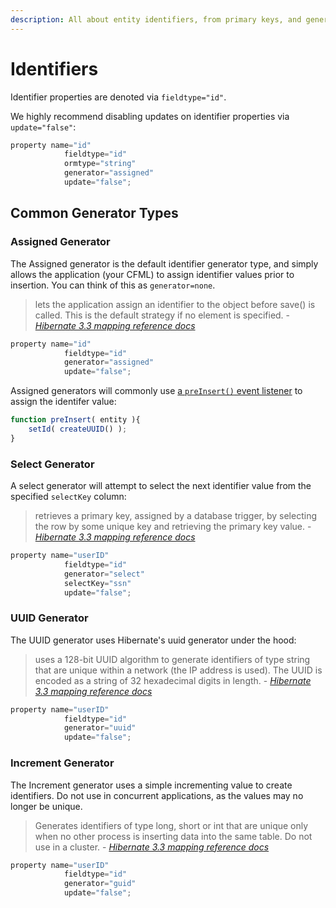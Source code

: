 ```yaml
---
description: All about entity identifiers, from primary keys, and generators to composite keys and field types.
---
```


# Identifiers

Identifier properties are denoted via `fieldtype="id"`.

We highly recommend disabling updates on identifier properties via `update="false"`:

```js
property name="id"
            fieldtype="id"
            ormtype="string"
            generator="assigned"
            update="false";
```

## Common Generator Types

### Assigned Generator

The Assigned generator is the default identifier generator type, and simply allows the application (your CFML) to assign identifier values prior to insertion. You can think of this as `generator=none`.

> lets the application assign an identifier to the object before save() is called. This is the default strategy if no <generator> element is specified. - _[Hibernate 3.3 mapping reference docs](https://docs.jboss.org/hibernate/core/3.3/reference/en/html/mapping.html#mapping-declaration-id-generator)_

```js
property name="id"
            fieldtype="id"
            generator="assigned"
            update="false";
```

Assigned generators will commonly use [a `preInsert()` event listener](../usage/events.md#entity-event-handler) to assign the identifer value:

```js
function preInsert( entity ){
    setId( createUUID() );
}
```

### Select Generator

A select generator will attempt to select the next identifier value from the specified `selectKey` column:

> retrieves a primary key, assigned by a database trigger, by selecting the row by some unique key and retrieving the primary key value. - _[Hibernate 3.3 mapping reference docs](https://docs.jboss.org/hibernate/core/3.3/reference/en/html/mapping.html#mapping-declaration-id-generator)_

```js
property name="userID"
            fieldtype="id"
            generator="select"
            selectKey="ssn"
            update="false";
```

### UUID Generator

The UUID generator uses Hibernate's uuid generator under the hood:

> uses a 128-bit UUID algorithm to generate identifiers of type string that are unique within a network (the IP address is used). The UUID is encoded as a string of 32 hexadecimal digits in length. - _[Hibernate 3.3 mapping reference docs](https://docs.jboss.org/hibernate/core/3.3/reference/en/html/mapping.html#mapping-declaration-id-generator)_

```js
property name="userID"
            fieldtype="id"
            generator="uuid"
            update="false";
```

### Increment Generator

The Increment generator uses a simple incrementing value to create identifiers. Do not use in concurrent applications, as the values may no longer be unique.

> Generates identifiers of type long, short or int that are unique only when no other process is inserting data into the same table. Do not use in a cluster. - _[Hibernate 3.3 mapping reference docs](https://docs.jboss.org/hibernate/core/3.3/reference/en/html/mapping.html#mapping-declaration-id-generator)_

```js
property name="userID"
            fieldtype="id"
            generator="guid"
            update="false";
```